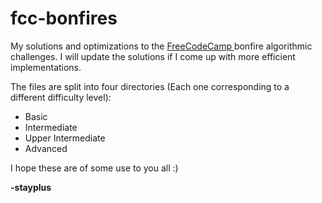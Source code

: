 # fcc-bonfires
<html>
<head>
My solutions and optimizations to the <a href="http://freecodecamp.com/"> FreeCodeCamp </a> bonfire algorithmic challenges. I will update the solutions if I come up with more efficient implementations.
</head>

<body>
  <p>The files are split into four directories (Each one corresponding to a different difficulty level):</p>
  <ul>
    <li>Basic </li>
    <li>Intermediate </li>
    <li>Upper Intermediate </li>
    <li>Advanced </li>
  </ul>
</body>


<footer>
  <p>I hope these are of some use to you all :) </p>
  <p><b>-stayplus</b></p>
</footer>
</html>
